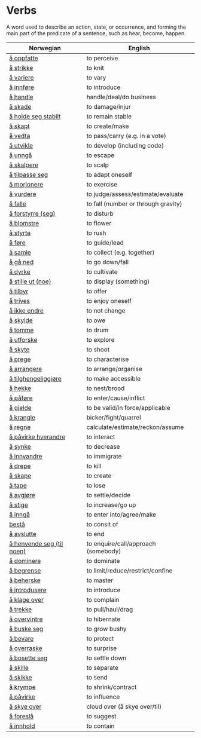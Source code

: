 # Verbs

A word used to describe an action, state, or occurrence, and forming the main part of the predicate of a sentence, such as hear, become, happen.

| Norwegian | English |
| --- | --- |
| [å oppfatte](https://www.ordnett.no/search?language=no&phrase=å%20oppfatte) | to perceive |
| [å strikke](https://www.ordnett.no/search?language=no&phrase=å%20strikke) | to knit |
| [å variere](https://www.ordnett.no/search?language=no&phrase=å%20variere) | to vary |
| [å innføre](https://www.ordnett.no/search?language=no&phrase=å%20innføre) | to introduce |
| [å handle](https://www.ordnett.no/search?language=no&phrase=å%20handle) | handle/deal/do business |
| [å skade](https://www.ordnett.no/search?language=no&phrase=å%20skade) | to damage/injur |
| [å holde seg stabilt](https://www.ordnett.no/search?language=no&phrase=å%20holde%20seg%20stabilt) | to remain stable |
| [å skapt](https://www.ordnett.no/search?language=no&phrase=å%20skapt) | to create/make |
| [å vedta](https://www.ordnett.no/search?language=no&phrase=å%20vedta) | to pass/carry (e.g. in a vote) |
| [å utvikle](https://www.ordnett.no/search?language=no&phrase=å%20utvikle) | to develop (including code) |
| [å unngå](https://www.ordnett.no/search?language=no&phrase=å%20unngå) | to escape |
| [å skalpere](https://www.ordnett.no/search?language=no&phrase=å%20skalpere) | to scalp |
| [å tilpasse seg](https://www.ordnett.no/search?language=no&phrase=å%20tilpasse%20seg) | to adapt oneself |
| [å morjonere](https://www.ordnett.no/search?language=no&phrase=å%20morjonere) | to exercise |
| [å vurdere](https://www.ordnett.no/search?language=no&phrase=å%20vurdere) | to judge/assess/estimate/evaluate |
| [å falle](https://www.ordnett.no/search?language=no&phrase=å%20falle) | to fall (number or through gravity) |
| [å forstyrre (seg)](https://www.ordnett.no/search?language=no&phrase=å%20forstyrre%20(seg)) | to disturb |
| [å blomstre](https://www.ordnett.no/search?language=no&phrase=å%20blomstre) | to flower |
| [å styrte](https://www.ordnett.no/search?language=no&phrase=å%20styrte) | to rush |
| [å føre](https://www.ordnett.no/search?language=no&phrase=å%20føre) | to guide/lead |
| [å samle](https://www.ordnett.no/search?language=no&phrase=å%20samle) | to collect (e.g. together) |
| [å gå ned](https://www.ordnett.no/search?language=no&phrase=å%20gå%20ned) | to go down/fall |
| [å dyrke](https://www.ordnett.no/search?language=no&phrase=å%20dyrke) | to cultivate |
| [å stille ut (noe)](https://www.ordnett.no/search?language=no&phrase=å%20stille%20ut%20(noe)) | to display (something) |
| [å tilbyr](https://www.ordnett.no/search?language=no&phrase=å%20tilbyr) | to offer |
| [å trives](https://www.ordnett.no/search?language=no&phrase=å%20trives) | to enjoy oneself |
| [å ikke endre](https://www.ordnett.no/search?language=no&phrase=å%20ikke%20endre) | to not change |
| [å skylde](https://www.ordnett.no/search?language=no&phrase=å%20skylde) | to owe |
| [å tomme](https://www.ordnett.no/search?language=no&phrase=å%20tomme) | to drum |
| [å utforske](https://www.ordnett.no/search?language=no&phrase=å%20utforske) | to explore |
| [å skyte](https://www.ordnett.no/search?language=no&phrase=å%20skyte) | to shoot |
| [å prege](https://www.ordnett.no/search?language=no&phrase=å%20prege) | to characterise |
| [å arrangere](https://www.ordnett.no/search?language=no&phrase=å%20arrangere) | to arrange/organise |
| [å tilghengeliggjøre](https://www.ordnett.no/search?language=no&phrase=å%20tilghengeliggjøre) | to make accessible |
| [å hekke](https://www.ordnett.no/search?language=no&phrase=å%20hekke) | to nest/brood |
| [å påføre](https://www.ordnett.no/search?language=no&phrase=å%20påføre) | to enter/cause/inflict |
| [å gjelde](https://www.ordnett.no/search?language=no&phrase=å%20gjelde) | to be valid/in force/applicable |
| [å krangle](https://www.ordnett.no/search?language=no&phrase=å%20krangle) | bicker/fight/quarrel |
| [å regne](https://www.ordnett.no/search?language=no&phrase=å%20regne) | calculate/estimate/reckon/assume |
| [å påvirke hverandre](https://www.ordnett.no/search?language=no&phrase=å%20påvirke%20hverandre) | to interact |
| [å synke](https://www.ordnett.no/search?language=no&phrase=å%20synke) | to decrease |
| [å innvandre](https://www.ordnett.no/search?language=no&phrase=å%20innvandre) | to immigrate |
| [å drepe](https://www.ordnett.no/search?language=no&phrase=å%20drepe) | to kill |
| [å skape](https://www.ordnett.no/search?language=no&phrase=å%20skape) | to create |
| [å tape](https://www.ordnett.no/search?language=no&phrase=å%20tape) | to lose |
| [å avgjøre](https://www.ordnett.no/search?language=no&phrase=å%20avgjøre) | to settle/decide |
| [å stige](https://www.ordnett.no/search?language=no&phrase=å%20stige) | to increase/go up |
| [å inngå](https://www.ordnett.no/search?language=no&phrase=å%20inngå) | to enter into/agree/make |
| [bestå](https://www.ordnett.no/search?language=no&phrase=bestå) | to consit of |
| [å avslutte](https://www.ordnett.no/search?language=no&phrase=å%20avslutte) | to end |
| [å henvende seg (til noen)](https://www.ordnett.no/search?language=no&phrase=å%20henvende%20seg%20(til%20noen)) | to enquire/call/approach (somebody) |
| [å dominere](https://www.ordnett.no/search?language=no&phrase=å%20dominere) | to dominate |
| [å begrense](https://www.ordnett.no/search?language=no&phrase=å%20begrense) | to limit/reduce/restrict/confine |
| [å beherske](https://www.ordnett.no/search?language=no&phrase=å%20beherske) | to master |
| [å introdusere](https://www.ordnett.no/search?language=no&phrase=å%20introdusere) | to introduce |
| [å klage over](https://www.ordnett.no/search?language=no&phrase=å%20klage%20over) | to complain |
| [å trekke](https://www.ordnett.no/search?language=no&phrase=å%20trekke) | to pull/haul/drag |
| [å overvintre](https://www.ordnett.no/search?language=no&phrase=å%20overvintre) | to hibernate |
| [å buske seg](https://www.ordnett.no/search?language=no&phrase=å%20buske%20seg) | to grow bushy |
| [å bevare](https://www.ordnett.no/search?language=no&phrase=å%20bevare) | to protect |
| [å overraske](https://www.ordnett.no/search?language=no&phrase=å%20overraske) | to surprise |
| [å bosette seg](https://www.ordnett.no/search?language=no&phrase=å%20bosette%20seg) | to settle down |
| [å skille](https://www.ordnett.no/search?language=no&phrase=å%20skille) | to separate |
| [å skikke](https://www.ordnett.no/search?language=no&phrase=å%20skikke) | to send |
| [å krympe](https://www.ordnett.no/search?language=no&phrase=å%20krympe) | to shrink/contract |
| [å påvirke](https://www.ordnett.no/search?language=no&phrase=å%20påvirke) | to influence |
| [å skye over](https://www.ordnett.no/search?language=no&phrase=å%20skye%20over) | cloud over (å skye over/til) |
| [å foreslå](https://www.ordnett.no/search?language=no&phrase=å%20foreslå) | to suggest |
| [å innhold](https://www.ordnett.no/search?language=no&phrase=å%20innhold) | to contain |

